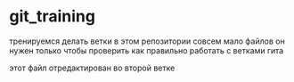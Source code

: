 # git_training
тренируемся делать ветки
в этом репозитории совсем мало файлов
он нужен только чтобы проверить как правильно работать с ветками гита

этот файл отредактирован во второй ветке
